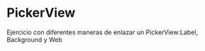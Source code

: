 PickerView
==========

Ejercicio con diferentes maneras de enlazar un PickerView:Label, Background y Web
